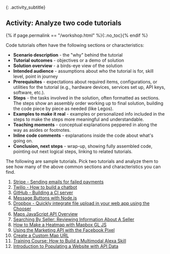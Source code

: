 {: .activity_subtitle}
## <i class="fa fa-user-circle"></i> Activity: Analyze two code tutorials
{% if page.permalink == "/workshop.html" %}{:.no_toc}{% endif %}

Code tutorials often have the following sections or characteristics:


*  **Scenario description** - the "why" behind the tutorial
*  **Tutorial outcomes** - objectives or a demo of solution
*  **Solution overview** - a birds-eye view of the solution
*  **Intended audience** - assumptions about who the tutorial is for, skill level, point in journey
*  **Prerequisites** - expectations about required items, configurations, or utilities for the tutorial (e.g., hardware devices, services set up, API keys, software, etc.).
*  **Steps** - the tasks involved in the solution, often formatted as sections. The steps show an assembly order working up to final solution, building the code piece by piece as needed (like Legos).
*  **Examples to make it real** - examples or personalized info included in the steps to make the steps more meaningful and understandable.
*  **Teaching moments** - conceptual explanations peppered in along the way as asides or footnotes.
*  **Inline code comments** - explanations inside the code about what's going on.
*  **Conclusion, next steps** - wrap-up, showing fully assembled code, pointing out next logical steps, linking to related tutorials.

The following are sample tutorials. Pick two tutorials and analyze them to see how many of the above common sections and characteristics you can find.

1.  [Stripe - Sending emails for failed payments](https://stripe.com/docs/recipes/sending-emails-for-failed-payments)
2.  [Twilio - How to build a chatbot](https://www.twilio.com/docs/autopilot/guides/how-to-build-a-chatbot)
3.  [GitHub - Building a CI server](https://developer.github.com/v3/guides/building-a-ci-server/)
4.  [Message Buttons with Node.js](https://api.slack.com/tutorials/intro-to-message-buttons)
5.  [Dropbox - Quickly integrate file upload in your web app using the Chooser](https://blogs.dropbox.com/developers/2019/05/quickly-integrate-file-upload-in-your-web-app-using-the-chooser/)
6.  [Maps JavaScript API Overview](https://developers.google.com/maps/documentation/javascript/tutorial)
7.  [Searching By Seller: Reviewing Information About A Seller](https://developer.ebay.com/DevZone/shopping/docs/HowTo/PHP_Shopping/PHP_FIA_GUP_Interm_NV_XML/PHP_FIA_GUP_Interm_NV_XML.html)
8.  [How to Make a Heatmap with Mapbox GL JS](https://www.programmableweb.com/news/how-to-make-heatmap-mapbox-gl-js/how-to/2018/11/01)
9.  [Using the Marketing API with the Facebook Pixel](https://developers.facebook.com/docs/marketing-api/audiences-api/pixel)
10. [Create a Custom Map URL](https://docs.microsoft.com/en-us/bingmaps/articles/create-a-custom-map-url)
11. [Training Course: How to Build a Multimodal Alexa Skill](https://developer.amazon.com/en-US/alexa/alexa-skills-kit/resources/training-resources/intro-multimodal)
12. [Introduction to Populating a Website with API Data](https://programminghistorian.org/en/lessons/introduction-to-populating-a-website-with-api-data)
